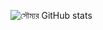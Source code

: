 ![সৌম্যর GitHub stats](https://github-readme-stats-soumyadghosh.vercel.app/api?username=soumyaDghosh&show_icons=true&border_radius=30&title_color=2C001E&icon_color=F4AA90&text_color=2C001E&border_color=9F639A&bg_color=ca592f)
